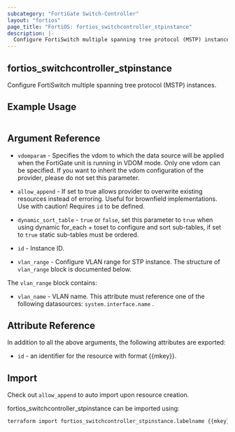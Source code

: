 ```yaml
---
subcategory: "FortiGate Switch-Controller"
layout: "fortios"
page_title: "FortiOS: fortios_switchcontroller_stpinstance"
description: |-
  Configure FortiSwitch multiple spanning tree protocol (MSTP) instances.
---
```


## fortios_switchcontroller_stpinstance
Configure FortiSwitch multiple spanning tree protocol (MSTP) instances.

## Example Usage

```hcl

```

## Argument Reference
* `vdomparam` - Specifies the vdom to which the data source will be applied when the FortiGate unit is running in VDOM mode. Only one vdom can be specified. If you want to inherit the vdom configuration of the provider, please do not set this parameter.
* `allow_append` - If set to true allows provider to overwrite existing resources instead of erroring. Useful for brownfield implementations. Use with caution! Requires `id` to be defined.
* `dynamic_sort_table` - `true` or `false`, set this parameter to `true` when using dynamic for_each + toset to configure and sort sub-tables, if set to `true` static sub-tables must be ordered.

* `id` - Instance ID.
* `vlan_range` - Configure VLAN range for STP instance. The structure of `vlan_range` block is documented below.

The `vlan_range` block contains:

* `vlan_name` - VLAN name. This attribute must reference one of the following datasources: `system.interface.name` .

## Attribute Reference

In addition to all the above arguments, the following attributes are exported:
* `id` - an identifier for the resource with format {{mkey}}.

## Import

Check out `allow_append` to auto import upon resource creation.

fortios_switchcontroller_stpinstance can be imported using:
```sh
terraform import fortios_switchcontroller_stpinstance.labelname {{mkey}}
```

